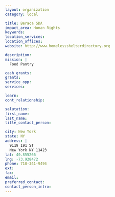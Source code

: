 ```yaml
---
layout: organization
category: local

title: Beraca SDA
impact_area: Human Rights
keywords: 
location_services: 
location_offices: 
website: http://www.homelessshelterdirectory.org

description: 
mission: |
  Food Pantry

cash_grants: 
grants: 
service_opp: 
services: 

learn: 
cont_relationship: 

salutation: 
first_name: 
last_name: 
title_contact_person: 

city: New York
state: NY
address: |
  9119 191 ST  
  New York NY 11423
lat: 40.855266
lng: -73.928472
phone: 718-341-9494
ext: 
fax: 
email: 
preferred_contact: 
contact_person_intro: 
---
```

